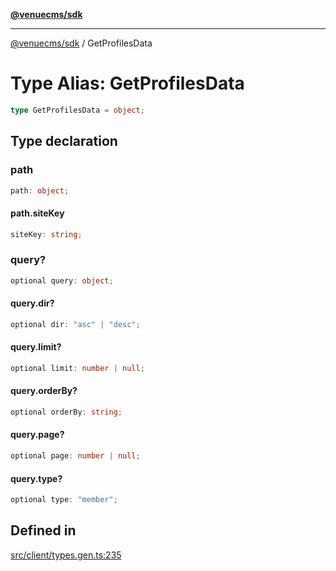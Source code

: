 [**@venuecms/sdk**](../Index.md)

***

[@venuecms/sdk](../Index.md) / GetProfilesData

# Type Alias: GetProfilesData

```ts
type GetProfilesData = object;
```

## Type declaration

### path

```ts
path: object;
```

#### path.siteKey

```ts
siteKey: string;
```

### query?

```ts
optional query: object;
```

#### query.dir?

```ts
optional dir: "asc" | "desc";
```

#### query.limit?

```ts
optional limit: number | null;
```

#### query.orderBy?

```ts
optional orderBy: string;
```

#### query.page?

```ts
optional page: number | null;
```

#### query.type?

```ts
optional type: "member";
```

## Defined in

[src/client/types.gen.ts:235](https://github.com/venuecms/sdk/blob/b5a1c75896c488e0559678cc7e28425c90f79b9e/src/client/types.gen.ts#L235)
